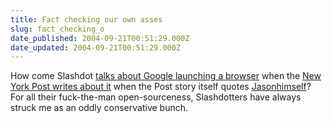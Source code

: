```yaml
---
title: Fact checking our own asses
slug: fact_checking_o
date_published: 2004-09-21T00:51:29.000Z
date_updated: 2004-09-21T00:51:29.000Z
---
```


How come Slashdot [talks about Google launching a browser](http://slashdot.org/articles/04/09/21/0011207.shtml) when the [New York Post writes about it](http://www.nypost.com/business/30438.htm) when the Post story itself quotes [Jason](http://www.kottke.org/04/08/the-google-browser)[himself](http://www.kottke.org/04/09/more-google-browser)? For all their fuck-the-man open-sourceness, Slashdotters have always struck me as an oddly conservative bunch.
